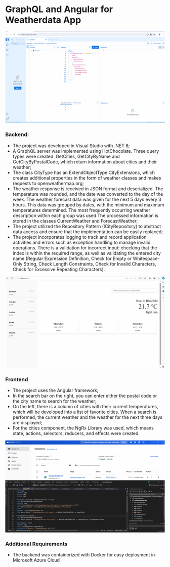 # GraphQL and Angular for Weatherdata App

![Local Image](./gif_readme/Backend.gif)

### Backend:
- The project was developed in Visual Studio with .NET 8;
- A GraphQL server was implemented using HotChocolate. Three query types were created: GetCities, GetCityByName and GetCityByPostalCode, which return information about cities and their weather;
- The class CityType has an ExtendObjectType CityExtensions, which creates additional properties in the form of weather classes and makes requests to openweathermap.org;
- The weather response is received in JSON format and deserialized. The temperature was rounded, and the date was converted to the day of the week. The weather forecast data was given for the next 5 days every 3 hours. This data was grouped by dates, with the minimum and maximum temperatures determined. The most frequently occurring weather description within each group was used.The processed information is stored in the classes CurrentWeather and ForecastWeather;
- The project utilized the Repository Pattern (ICityRepository) to abstract data access and ensure that the implementation can be easily replaced;
- The project incorporates logging to track and record application activities and errors such as exception handling to manage invalid operations. There is a validation for incorrect input: checking that the index is within the required range, as well as validating the entered city name (Regular Expression Definition, Check for Empty or Whitespace-Only String, Check Length Constraints, Check for Invalid Characters, Check for Excessive Repeating Characters).


![Local Image](./gif_readme/Frontend.gif)
### Frontend

- The project uses the Angular framework;
- In the search bar on the right, you can enter either the postal code or the city name to search for the weather;
- On the left, there is a column of cities with their current temperatures, which will be developed into a list of favorite cities. When a search is performed, the current weather and the weather for the next three days are displayed;
- For the cities component, the NgRx Library was used, which means state, actions, selectors, reducers, and effects were created.

![Local Image](./gif_readme/Docker.gif)
### Additional Requirements
- The backend was containerized with Docker for easy deployment in Microsoft Azure Cloud